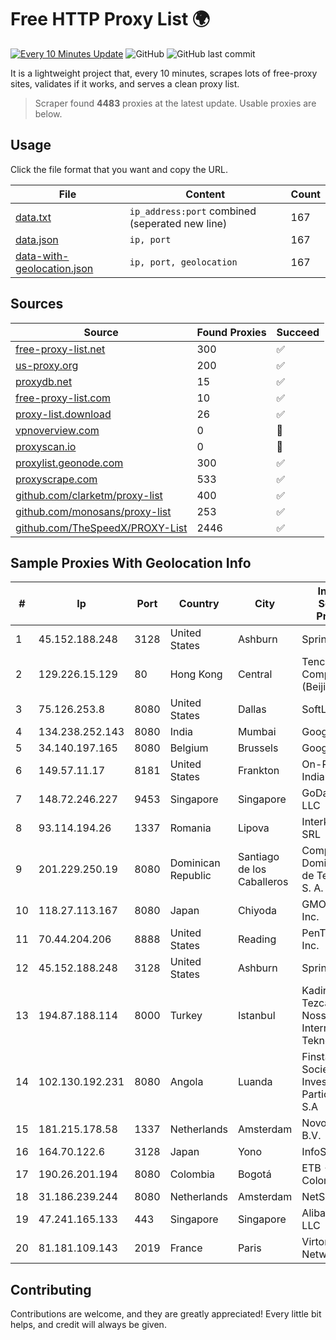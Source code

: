 
# Free HTTP Proxy List 🌍

[![Every 10 Minutes Update](https://github.com/mertguvencli/http-proxy-list/actions/workflows/main.yml/badge.svg?branch=main)](https://github.com/mertguvencli/http-proxy-list/actions/workflows/main.yml)
![GitHub](https://img.shields.io/github/license/mertguvencli/http-proxy-list)
![GitHub last commit](https://img.shields.io/github/last-commit/mertguvencli/http-proxy-list)

It is a lightweight project that, every 10 minutes, scrapes lots of free-proxy sites, validates if it works, and serves a clean proxy list.


> Scraper found **4483** proxies at the latest update. Usable proxies are below.

## Usage

Click the file format that you want and copy the URL.


|File|Content|Count|
|----|-------|-----|
|[data.txt](https://raw.githubusercontent.com/mertguvencli/http-proxy-list/main/proxy-list/data.txt)|`ip_address:port` combined (seperated new line)|167|
|[data.json](https://raw.githubusercontent.com/mertguvencli/http-proxy-list/main/proxy-list/data.json)|`ip, port`|167|
|[data-with-geolocation.json](https://raw.githubusercontent.com/mertguvencli/http-proxy-list/main/proxy-list/data-with-geolocation.json)|`ip, port, geolocation`|167|

## Sources

|Source|Found Proxies|Succeed|
|------|-------------|-------|
|[free-proxy-list.net](https://free-proxy-list.net)|300|✅|
|[us-proxy.org](https://www.us-proxy.org)|200|✅|
|[proxydb.net](http://proxydb.net)|15|✅|
|[free-proxy-list.com](https://free-proxy-list.com/?page=&port=&type%5B%5D=http&type%5B%5D=https&up_time=0&search=Search)|10|✅|
|[proxy-list.download](https://www.proxy-list.download/HTTP)|26|✅|
|[vpnoverview.com](https://vpnoverview.com/privacy/anonymous-browsing/free-proxy-servers)|0|🚫|
|[proxyscan.io](https://www.proxyscan.io)|0|🚫|
|[proxylist.geonode.com](https://proxylist.geonode.com/api/proxy-list?limit=300&page=1&sort_by=lastChecked&sort_type=desc&protocols=http,https)|300|✅|
|[proxyscrape.com](https://api.proxyscrape.com/v2/?request=displayproxies&protocol=http&timeout=10000&country=all&ssl=all&anonymity=all)|533|✅|
|[github.com/clarketm/proxy-list](https://raw.githubusercontent.com/clarketm/proxy-list/master/proxy-list-raw.txt)|400|✅|
|[github.com/monosans/proxy-list](https://raw.githubusercontent.com/monosans/proxy-list/main/proxies/http.txt)|253|✅|
|[github.com/TheSpeedX/PROXY-List](https://raw.githubusercontent.com/TheSpeedX/PROXY-List/master/http.txt)|2446|✅|


## Sample Proxies With Geolocation Info

|#|Ip|Port|Country|City|Internet Service Provider|
|-|--|----|-------|----|-------------------------|
|1|45.152.188.248|3128|United States|Ashburn|Sprint|
|2|129.226.15.129|80|Hong Kong|Central|Tencent Cloud Computing (Beijing) Co|
|3|75.126.253.8|8080|United States|Dallas|SoftLayer|
|4|134.238.252.143|8080|India|Mumbai|Google LLC|
|5|34.140.197.165|8080|Belgium|Brussels|Google LLC|
|6|149.57.11.17|8181|United States|Frankton|On-Ramp Indiana, Inc.|
|7|148.72.246.227|9453|Singapore|Singapore|GoDaddy.com, LLC|
|8|93.114.194.26|1337|Romania|Lipova|Interkvm Host SRL|
|9|201.229.250.19|8080|Dominican Republic|Santiago de los Caballeros|Compañía Dominicana de Teléfonos S. A.|
|10|118.27.113.167|8080|Japan|Chiyoda|GMO Internet, Inc.|
|11|70.44.204.206|8888|United States|Reading|PenTeleData Inc.|
|12|45.152.188.248|3128|United States|Ashburn|Sprint|
|13|194.87.188.114|8000|Turkey|Istanbul|Kadir Huseyin Tezcan Nosspeed Internet Teknolojileri|
|14|102.130.192.231|8080|Angola|Luanda|Finstar - Sociedade de Investimento e Participacoes S.A|
|15|181.215.178.58|1337|Netherlands|Amsterdam|NovoServe B.V.|
|16|164.70.122.6|3128|Japan|Yono|InfoSphere|
|17|190.26.201.194|8080|Colombia|Bogotá|ETB - Colombia|
|18|31.186.239.244|8080|Netherlands|Amsterdam|NetSkope Inc|
|19|47.241.165.133|443|Singapore|Singapore|Alibaba.com LLC|
|20|81.181.109.143|2019|France|Paris|Virtono Networks SRL|



## Contributing

Contributions are welcome, and they are greatly appreciated! Every
little bit helps, and credit will always be given.

